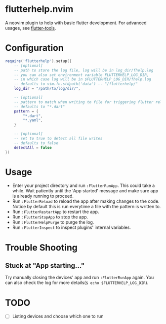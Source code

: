 # flutterhelp.nvim
A neovim plugin to help with basic flutter development. For advanced usages, see [flutter-tools](https://github.com/nvim-flutter/flutter-tools.nvim).

# Configuration
```lua
require('flutterhelp').setup({
    -- [optional]
    -- path to store the log file, log will be in log_dir/fhelp.log
    -- you can also set environment variable FLUTTERHELP_LOG_DIR,
    -- in which case log will be in $FLUTTERHELP_LOG_DIR/fhelp.log
    -- defaults to vim.fn.stdpath('data') .. "/flutterhelp/"
    log_dir = "/path/to/log/dir/",

    -- [optional]
    -- pattern to match when writing to file for triggering flutter reload
    -- defaults to "*.dart"
    pattern = {
        "*.dart",
        "*.yaml",
    }

    -- [optional]
    -- set to true to detect all file writes
    -- defaults to false
    detectAll = false
})
```

# Usage
- Enter your project directory and run `:FlutterRunApp`. This could take a while. Wait patiently until the 'App started' message and make sure app is already running to proceed.
- Run `:FlutterReload` to reload the app after making changes to the code. Notice by default this is run everytime a file with the pattern is written to.
- Run `:FlutterRestartApp` to restart the app.
- Run `:FlutterStopApp` to stop the app.
- Run `:FlutterHelpPurge` to purge the log.
- Run `:FlutterInspect` to inspect plugins' internal variables.

# Trouble Shooting
## Stuck at "App starting..."
Try manually closing the devices' app and run `:FlutterRunApp` again.
You can also check the log for more details(`$ echo $FLUTTERHELP_LOG_DIR`).

# TODO
- [ ] Listing devices and choose which one to run
